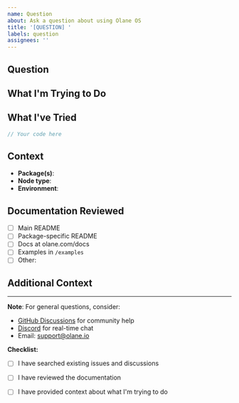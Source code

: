 ```yaml
---
name: Question
about: Ask a question about using Olane OS
title: '[QUESTION] '
labels: question
assignees: ''
---
```


## Question

<!-- Ask your question clearly and concisely -->

## What I'm Trying to Do

<!-- Describe what you're trying to accomplish -->

## What I've Tried

<!-- Show code or steps you've already attempted -->

```typescript
// Your code here
```

## Context

<!-- Provide context about your use case -->

- **Package(s)**: <!-- e.g., @olane/o-lane, @olane/o-node -->
- **Node type**: <!-- e.g., Simple node, Complex node, Application -->
- **Environment**: <!-- e.g., Development, Production -->

## Documentation Reviewed

<!-- List documentation pages you've already checked -->

- [ ] Main README
- [ ] Package-specific README
- [ ] Docs at olane.com/docs
- [ ] Examples in `/examples`
- [ ] Other: 

## Additional Context

<!-- Add any other context, screenshots, or logs -->

---

**Note**: For general questions, consider:
- [GitHub Discussions](https://github.com/olane-labs/olane/discussions) for community help
- [Discord](https://discord.gg/olane) for real-time chat
- Email: support@olane.io

**Checklist:**
- [ ] I have searched existing issues and discussions
- [ ] I have reviewed the documentation
- [ ] I have provided context about what I'm trying to do

